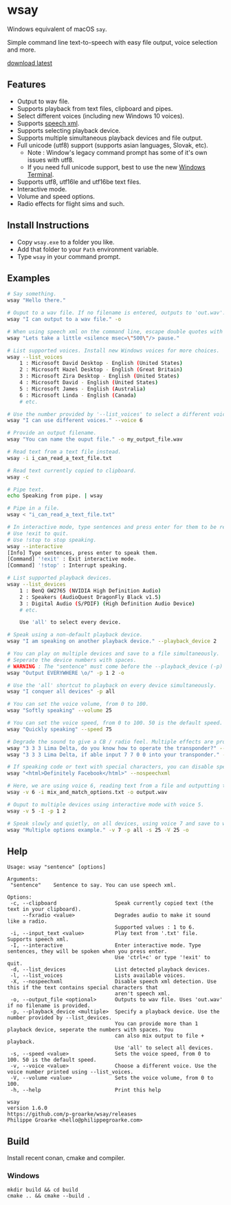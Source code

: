 # wsay

Windows equivalent of macOS `say`.

Simple command line text-to-speech with easy file output, voice selection and more.

[download latest](https://github.com/p-groarke/wsay/releases/latest)

## Features
- Output to wav file.
- Supports playback from text files, clipboard and pipes.
- Select different voices (including new Windows 10 voices).
- Supports [speech xml](https://docs.microsoft.com/en-us/previous-versions/windows/desktop/ms717077(v=vs.85)).
- Supports selecting playback device.
- Supports multiple simultaneous playback devices and file output.
- Full unicode (utf8) support (supports asian languages, Slovak, etc).
  - Note : Window's legacy command prompt has some of it's own issues with utf8.
  - If you need full unicode support, best to use the new [Windows Terminal](https://aka.ms/terminal).
- Supports utf8, utf16le and utf16be text files.
- Interactive mode.
- Volume and speed options.
- Radio effects for flight sims and such.


## Install Instructions
- Copy `wsay.exe` to a folder you like.
- Add that folder to your `Path` environment variable.
- Type `wsay` in your command prompt.


## Examples

```bash
# Say something.
wsay "Hello there."

# Ouput to a wav file. If no filename is entered, outputs to 'out.wav'.
wsay "I can output to a wav file." -o

# When using speech xml on the command line, escape double quotes with backslashes.
wsay "Lets take a little <silence msec=\"500\"/> pause."

# List supported voices. Install new Windows voices for more choices.
wsay --list_voices
	1 : Microsoft David Desktop - English (United States)
	2 : Microsoft Hazel Desktop - English (Great Britain)
	3 : Microsoft Zira Desktop - English (United States)
	4 : Microsoft David - English (United States)
	5 : Microsoft James - English (Australia)
	6 : Microsoft Linda - English (Canada)
	# etc.

# Use the number provided by '--list_voices' to select a different voice.
wsay "I can use different voices." --voice 6

# Provide an output filename.
wsay "You can name the ouput file." -o my_output_file.wav

# Read text from a text file instead.
wsay -i i_can_read_a_text_file.txt

# Read text currently copied to clipboard.
wsay -c

# Pipe text.
echo Speaking from pipe. | wsay

# Pipe in a file.
wsay < "i_can_read_a_text_file.txt"

# In interactive mode, type sentences and press enter for them to be read.
# Use !exit to quit.
# Use !stop to stop speaking.
wsay --interactive
[Info] Type sentences, press enter to speak them.
[Command] '!exit' : Exit interactive mode.
[Command] '!stop' : Interrupt speaking.

# List supported playback devices.
wsay --list_devices
	1 : BenQ GW2765 (NVIDIA High Definition Audio)
	2 : Speakers (AudioQuest DragonFly Black v1.5)
	3 : Digital Audio (S/PDIF) (High Definition Audio Device)
	# etc.

	Use 'all' to select every device.

# Speak using a non-default playback device.
wsay "I am speaking on another playback device." --playback_device 2

# You can play on multiple devices and save to a file simultaneously.
# Seperate the device numbers with spaces.
# WARNING : The "sentence" must come before the --playback_device (-p) option if it is used!
wsay "Output EVERYWHERE \o/" -p 1 2 -o

# Use the 'all' shortcut to playback on every device simultaneously.
wsay "I conquer all devices" -p all

# You can set the voice volume, from 0 to 100.
wsay "Softly speaking" --volume 25

# You can set the voice speed, from 0 to 100. 50 is the default speed.
wsay "Quickly speaking" --speed 75

# Degrade the sound to give a CB / radio feel. Multiple effects are provided.
wsay "3 3 3 Lima Delta, do you know how to operate the transponder?" --fxradio 1
wsay "3 3 3 Lima Delta, if able input 7 7 0 0 into your transponder." --fxradio 6

# If speaking code or text with special characters, you can disable speech xml parsing.
wsay "<html>Definitely Facebook</html>" --nospeechxml

# Here, we are using voice 6, reading text from a file and outputting to 'output.wav'.
wsay -v 6 -i mix_and_match_options.txt -o output.wav

# Ouput to multiple devices using interactive mode with voice 5.
wsay -v 5 -I -p 1 2

# Speak slowly and quietly, on all devices, using voice 7 and save to wav file.
wsay "Multiple options example." -v 7 -p all -s 25 -V 25 -o
```


## Help
```
Usage: wsay "sentence" [options]

Arguments:
 "sentence"    Sentence to say. You can use speech xml.

Options:
 -c, --clipboard                   Speak currently copied text (the text in your clipboard).
     --fxradio <value>             Degrades audio to make it sound like a radio.
                                   Supported values : 1 to 6.
 -i, --input_text <value>          Play text from '.txt' file. Supports speech xml.
 -I, --interactive                 Enter interactive mode. Type sentences, they will be spoken when you press enter.
                                   Use 'ctrl+c' or type '!exit' to quit.
 -d, --list_devices                List detected playback devices.
 -l, --list_voices                 Lists available voices.
 -X, --nospeechxml                 Disable speech xml detection. Use this if the text contains special characters that
                                   aren't speech xml.
 -o, --output_file <optional>      Outputs to wav file. Uses 'out.wav' if no filename is provided.
 -p, --playback_device <multiple>  Specify a playback device. Use the number provided by --list_devices.
                                   You can provide more than 1 playback device, seperate the numbers with spaces. You
                                   can also mix output to file + playback.
                                   Use 'all' to select all devices.
 -s, --speed <value>               Sets the voice speed, from 0 to 100. 50 is the default speed.
 -v, --voice <value>               Choose a different voice. Use the voice number printed using --list_voices.
 -V, --volume <value>              Sets the voice volume, from 0 to 100.
 -h, --help                        Print this help

wsay
version 1.6.0
https://github.com/p-groarke/wsay/releases
Philippe Groarke <hello@philippegroarke.com>
```

## Build
Install recent conan, cmake and compiler.


### Windows
```
mkdir build && cd build
cmake .. && cmake --build .
```

